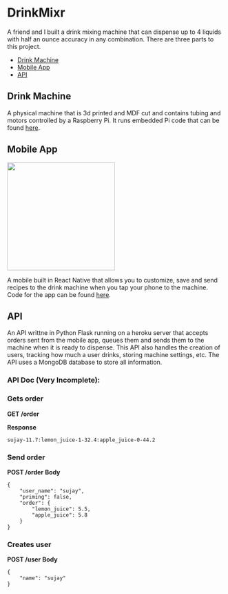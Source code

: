 # DrinkMixr
A friend and I built a drink mixing machine that can dispense up to 4 liquids with half an ounce accuracy in any combination. There are three parts to this project.

- [Drink Machine](#drink-machine)
- [Mobile App](#mobile-app)
- [API](#api)

## Drink Machine

A physical machine that is 3d printed and MDF cut and contains tubing and motors controlled by a Raspberry Pi. It runs embedded Pi code that can be found [here](https://github.com/sujaygarlanka/DrinkMixr-Raspberry-Pi).

## Mobile App

<img src="https://raw.githubusercontent.com/sujaygarlanka/DrinkMixr/master/media/app-demo.gif" width="250px"/>

A mobile built in React Native that allows you to customize, save and send recipes to the drink machine when you tap your phone to the machine. Code for the 
app can be found [here](https://github.com/sujaygarlanka/DrinkMixr).

## API

An API writtne in Python Flask running on a heroku server that accepts orders sent from the mobile app, queues them and sends them to the machine when it is ready to dispense. This API also handles the creation of users, tracking how much a user drinks, storing machine settings, etc. The API uses a MongoDB database to store all information.

### API Doc (Very Incomplete):

### Gets order  
**GET /order**

**Response**
```
sujay-11.7:lemon_juice-1-32.4:apple_juice-0-44.2
```

### Send order 
**POST /order**
**Body**
```
{
	"user_name": "sujay",
	"priming": false,
	"order": {
		"lemon_juice": 5.5,
		"apple_juice": 5.8
	}
}
```

### Creates user  
**POST /user**
**Body**
```
{
	"name": "sujay"
}
```
